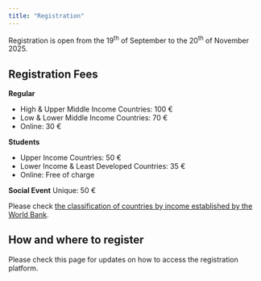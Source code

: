 ```yaml
---
title: "Registration"
---
```


Registration is open from the 19<sup>th</sup> of September to the 20<sup>th</sup> of November 2025.

## Registration Fees

**Regular**
- High & Upper Middle Income Countries: 100 €
- Low & Lower Middle Income Countries: 70 €
- Online: 30 €

**Students**
- Upper Income Countries: 50 €
- Lower Income & Least Developed Countries: 35 €
- Online: Free of charge

**Social Event**
Unique: 50 €

Please check [the classification of countries by income established by the World Bank](https://datahelpdesk.worldbank.org/knowledgebase/articles/906519-world-bank-country-and-lending-groups). 

## How and where to register
Please check this page for updates on how to access the registration platform.  
